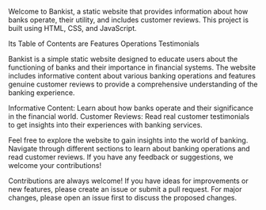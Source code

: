 Welcome to Bankist, a static website that provides information about how banks operate, their utility, and includes customer reviews. This project is built using HTML, CSS, and JavaScript.

Its Table of Contents are
Features
Operations
Testimonials

Bankist is a simple static website designed to educate users about the functioning of banks and their importance in financial systems. The website includes informative content about various banking operations and features genuine customer reviews to provide a comprehensive understanding of the banking experience.


Informative Content: Learn about how banks operate and their significance in the financial world.
Customer Reviews: Read real customer testimonials to get insights into their experiences with banking services.


Feel free to explore the website to gain insights into the world of banking. Navigate through different sections to learn about banking operations and read customer reviews. If you have any feedback or suggestions, we welcome your contributions!


Contributions are always welcome! If you have ideas for improvements or new features, please create an issue or submit a pull request. For major changes, please open an issue first to discuss the proposed changes.
